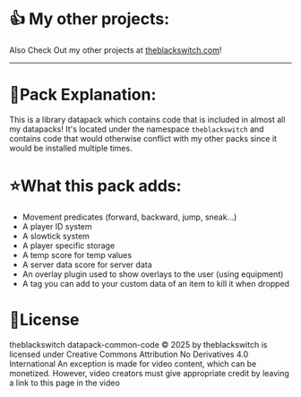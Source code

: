 # 👍 My other projects:

Also Check Out my other projects at [theblackswitch.com](https://theblackswitch.com/)!

---

# 📝Pack Explanation:
This is a library datapack which contains code that is included in almost all my datapacks!
It's located under the namespace ``theblackswitch`` and contains code that would otherwise 
conflict with my other packs since it would be installed multiple times.

# ⭐What this pack adds:

- Movement predicates (forward, backward, jump, sneak...)
- A player ID system
- A slowtick system
- A player specific storage
- A temp score for temp values
- A server data score for server data
- An overlay plugin used to show overlays to the user (using equipment)
- A tag you can add to your custom data of an item to kill it when dropped

# 📜License
theblackswitch datapack-common-code © 2025 by theblackswitch is licensed under Creative Commons Attribution No Derivatives 4.0 International
An exception is made for video content, which can be monetized. However, video creators must give appropriate credit by leaving a link to this page in the video
